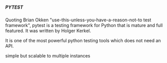 ##### PYTEST

Quoting Brian Okken "use-this-unless-you-have-a-reason-not-to test framework", pytest is a testing framework for Python that is mature and full featured. It was written by Holger Kerkel. 

It is one of the most powerful python testing tools which does not need an API. 

simple but scalable to multiple instances

